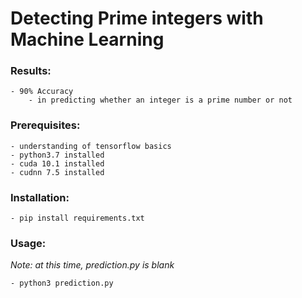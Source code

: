 # Detecting Prime integers with Machine Learning
### Results:
    - 90% Accuracy
        - in predicting whether an integer is a prime number or not

### Prerequisites:
    - understanding of tensorflow basics
    - python3.7 installed
    - cuda 10.1 installed
    - cudnn 7.5 installed
    
### Installation:
    - pip install requirements.txt
    
### Usage:
*Note: at this time, prediction.py is blank*
    
    - python3 prediction.py

